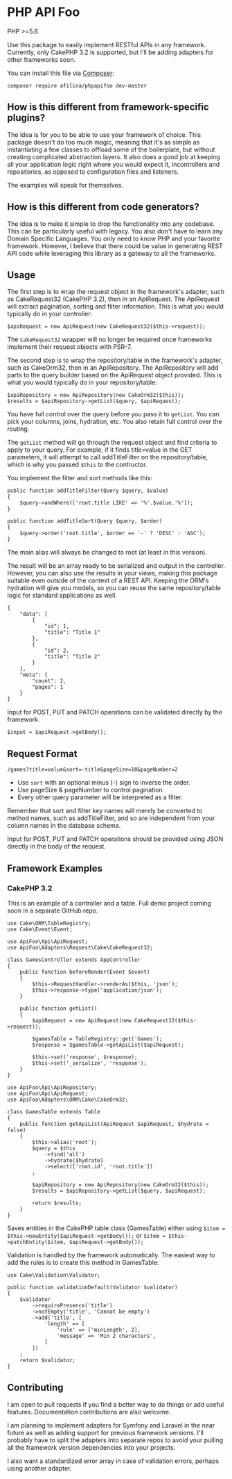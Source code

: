 # PHP API Foo

PHP >=5.6

Use this package to easily implement RESTful APIs in any framework. Currently, only CakePHP 3.2 is supported, but I'll be adding adapters for other frameworks soon.

You can install this file via [Composer](https://getcomposer.org/doc/00-intro.md):
```
composer require afilina/phpapifoo dev-master
```

## How is this different from framework-specific plugins?

The idea is for you to be able to use your framework of choice. This package doesn't do too much magic, meaning that it's as simple as instantiating a few classes to offload some of the boilerplate, but without creating complicated abstraction layers. It also does a good job at keeping all your application logic right where you would expect it, incontrollers and repositories, as opposed to configuration files and listeners.

The examples will speak for themselves.

## How is this different from code generators?

The idea is to make it simple to drop the functionality into any codebase. This can be particularly useful with legacy. You also don't have to learn any Domain Specific Languages. You only need to know PHP and your favorite framework. However, I believe that there could be value in generating REST API code while leveraging this library as a gateway to all the frameworks.

## Usage

The first step is to wrap the request object in the framework's adapter, such as CakeRequest32 (CakePHP 3.2), then in an ApiRequest. The ApiRequest will extract pagination, sorting and filter information. This is what you would typically do in your controller:

```
$apiRequest = new ApiRequest(new CakeRequest32($this->request));
```

The `CakeRequest32` wrapper will no longer be required once frameworks implement their request objects with PSR-7.

The second step is to wrap the repository/table in the framework's adapter, such as CakeOrm32, then in an ApiRepository. The ApiRepository will add parts to the query builder based on the ApiRequest object provided. This is what you would typically do in your repository/table:
```
$apiRepository = new ApiRepository(new CakeOrm32($this));
$results = $apiRepository->getList($query, $apiRequest);
```

You have full control over the query before you pass it to `getList`. You can pick your columns, joins, hydration, etc. You also retain full control over the routing.

The `getList` method will go through the request object and find criteria to apply to your query. For example, if it finds title=value in the GET parameters, it will attempt to call addTitleFilter on the repository/table, which is why you passed `$this` to the contructor.

You implement the filter and sort methods like this:

```
public function addTitleFilter(Query $query, $value)
{
    $query->andWhere(['root.title LIKE' => '%'.$value.'%']);
}

public function addTitleSort(Query $query, $order)
{
    $query->order('root.title', $order == '-' ? 'DESC' : 'ASC');
}
```

The main alias will always be changed to root (at least in this version).

The result will be an array ready to be serialized and output in the controller. However, you can also use the results in your views, making this package suitable even outside of the context of a REST API. Keeping the ORM's hydration will give you models, so you can reuse the same repository/table logic for standard applications as well.

```
{
    "data": [
        {
            "id": 1,
            "title": "Title 1"
        },
        {
            "id": 2,
            "title": "Title 2"
        }
    ],
    "meta": {
        "count": 2,
        "pages": 1
    }
}
```

Input for POST, PUT and PATCH operations can be validated directly by the framework.

```
$input = $apiRequest->getBody();
```

## Request Format

```
/games?title=value&sort=-title&pageSize=10&pageNumber=2
```

* Use `sort` with an optional minus (-) sign to inverse the order.
* Use pageSize & pageNumber to control pagination.
* Every other query parameter will be interpreted as a filter.

Remember that sort and filter key names will merely be converted to method names, such as addTitleFilter, and so are independent from your column names in the database schema.

Input for POST, PUT and PATCH operations should be provided using JSON directly in the body of the request.

## Framework Examples

### CakePHP 3.2

This is an example of a controller and a table. Full demo project coming soon in a separate GitHub repo.

```
use Cake\ORM\TableRegistry;
use Cake\Event\Event;

use ApiFoo\Api\ApiRequest;
use ApiFoo\Adapters\Request\Cake\CakeRequest32;

class GamesController extends AppController
{
    public function beforeRender(Event $event)
    {
        $this->RequestHandler->renderAs($this, 'json');
        $this->response->type('application/json');
    }

    public function getList()
    {
        $apiRequest = new ApiRequest(new CakeRequest32($this->request));

        $gamesTable = TableRegistry::get('Games');
        $response = $gamesTable->getApiList($apiRequest);

        $this->set('response', $response);
        $this->set('_serialize', 'response');
    }
}

use ApiFoo\Api\ApiRepository;
use ApiFoo\Api\ApiRequest;
use ApiFoo\Adapters\ORM\Cake\CakeOrm32;

class GamesTable extends Table
{
    public function getApiList(ApiRequest $apiRequest, $hydrate = false)
    {
        $this->alias('root');
        $query = $this
            ->find('all')
            ->hydrate($hydrate)
            ->select(['root.id', 'root.title'])
        ;

        $apiRepository = new ApiRepository(new CakeOrm32($this));
        $results = $apiRepository->getList($query, $apiRequest);

        return $results;
    }
}
```

Saves entities in the CakePHP table class (GamesTable) either using `$item = $this->newEntity($apiRequest->getBody());` or `$item = $this->patchEntity($item, $apiRequest->getBody());`

Validation is handled by the framework automatically. The easiest way to add the rules is to create this method in GamesTable:

```
use Cake\Validation\Validator;

public function validationDefault(Validator $validator)
{
    $validator
        ->requirePresence('title')
        ->notEmpty('title', 'Cannot be empty')
        ->add('title', [
            'length' => [
                'rule' => ['minLength', 2],
                'message' => 'Min 2 characters',
            ]
        ])
    ;
    return $validator;
}
```

## Contributing

I am open to pull requests if you find a better way to do things or add useful features. Documentation contributions are also welcome.

I am planning to implement adapters for Symfony and Laravel in the near future as well as adding support for previous framework versions. I'll probably have to split the adapters into separate repos to avoid your pulling all the framework version dependencies into your projects.

I also want a standardized error array in case of validation errors, perhaps using another adapter.
